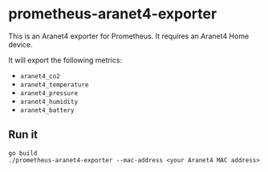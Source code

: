 # prometheus-aranet4-exporter

This is an Aranet4 exporter for Prometheus. It requires an Aranet4 Home device.

It will export the following metrics:
* `aranet4_co2`
* `aranet4_temperature`
* `aranet4_pressure`
* `aranet4_humidity`
* `aranet4_battery`

## Run it

```
go build
./prometheus-aranet4-exporter --mac-address <your Aranet4 MAC address>
```
